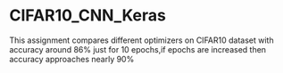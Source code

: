 # CIFAR10_CNN_Keras
This assignment compares different optimizers on CIFAR10 dataset with accuracy around 86% just for 10 epochs,if epochs are increased then accuracy approaches nearly 90%
